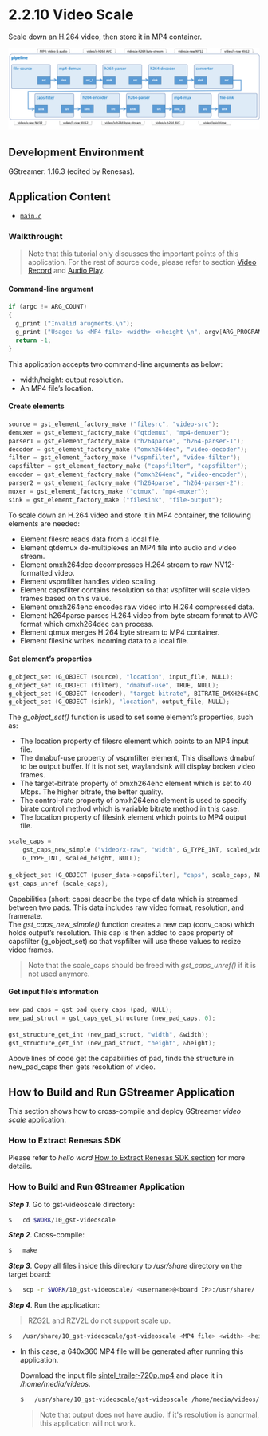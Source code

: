 # 2.2.10	Video Scale

Scale down an H.264 video, then store it in MP4 container.

![Figure video scale pipeline](figure.png)

## Development Environment

GStreamer: 1.16.3 (edited by Renesas).

## Application Content

+ [`main.c`](main.c)

### Walkthrought
>Note that this tutorial only discusses the important points of this application. For the rest of source code, please refer to section [Video Record](/06_gst-videorecord/README.md) and [Audio Play](/01_gst-audioplay/README.md).
#### Command-line argument
```c
if (argc != ARG_COUNT)
{
  g_print ("Invalid arugments.\n");
  g_print ("Usage: %s <MP4 file> <width> <>height \n", argv[ARG_PROGRAM_NAME]);
  return -1;
}
```
This application accepts two command-line arguments as below:
-	 width/height: output resolution.
-	 An MP4 file’s location.

#### Create elements
```c
source = gst_element_factory_make ("filesrc", "video-src");
demuxer = gst_element_factory_make ("qtdemux", "mp4-demuxer");
parser1 = gst_element_factory_make ("h264parse", "h264-parser-1");
decoder = gst_element_factory_make ("omxh264dec", "video-decoder");
filter = gst_element_factory_make ("vspmfilter", "video-filter");
capsfilter = gst_element_factory_make ("capsfilter", "capsfilter");
encoder = gst_element_factory_make ("omxh264enc", "video-encoder");
parser2 = gst_element_factory_make ("h264parse", "h264-parser-2");
muxer = gst_element_factory_make ("qtmux", "mp4-muxer");
sink = gst_element_factory_make ("filesink", "file-output");
```
To scale down an H.264 video and store it in MP4 container, the following elements are needed:
-	 Element filesrc reads data from a local file.
-	 Element qtdemux de-multiplexes an MP4 file into audio and video stream.
-	 Element omxh264dec decompresses H.264 stream to raw NV12-formatted video.
-	 Element vspmfilter handles video scaling.
-	 Element capsfilter contains resolution so that vspfilter will scale video frames based on this value.
-	 Element omxh264enc encodes raw video into H.264 compressed data.
-	 Element h264parse parses H.264 video from byte stream format to AVC format which omxh264dec can process.
-	 Element qtmux merges H.264 byte stream to MP4 container.
-	 Element filesink writes incoming data to a local file.

#### Set element’s properties
```c
g_object_set (G_OBJECT (source), "location", input_file, NULL);
g_object_set (G_OBJECT (filter), "dmabuf-use", TRUE, NULL);
g_object_set (G_OBJECT (encoder), "target-bitrate", BITRATE_OMXH264ENC, "control-rate", 1, NULL;
g_object_set (G_OBJECT (sink), "location", output_file, NULL);
```
The _g_object_set()_ function is used to set some element’s properties, such as:
-	 The location property of filesrc element which points to an MP4 input file.
-	 The dmabuf-use property of vspmfilter element, This disallows dmabuf to be output buffer. If it is not set, waylandsink will display broken video frames.
-	 The target-bitrate property of omxh264enc element which is set to 40 Mbps. The higher bitrate, the better quality.
-	 The control-rate property of omxh264enc element is used to specify birate control method which is variable bitrate method in this case.
-	 The location property of filesink element which points to MP4 output file.
```c
scale_caps =
    gst_caps_new_simple ("video/x-raw", "width", G_TYPE_INT, scaled_width, "height",
    G_TYPE_INT, scaled_height, NULL);

g_object_set (G_OBJECT (puser_data->capsfilter), "caps", scale_caps, NULL);
gst_caps_unref (scale_caps);
```
Capabilities (short: caps) describe the type of data which is streamed between two pads. This data includes raw video format, resolution, and framerate.\
The _gst_caps_new_simple()_ function creates a new cap (conv_caps) which holds output’s resolution. This cap is then added to caps property of capsfilter (g_object_set) so that vspfilter will use these values to resize video frames.

>Note that the scale_caps should be freed with _gst_caps_unref()_ if it is not used anymore.
#### Get input file’s information
```c
new_pad_caps = gst_pad_query_caps (pad, NULL);
new_pad_struct = gst_caps_get_structure (new_pad_caps, 0);

gst_structure_get_int (new_pad_struct, "width", &width);
gst_structure_get_int (new_pad_struct, "height", &height);
```
Above lines of code get the capabilities of pad, finds the structure in new_pad_caps then gets resolution of video.

## How to Build and Run GStreamer Application

This section shows how to cross-compile and deploy GStreamer _video scale_ application.

### How to Extract Renesas SDK
Please refer to _hello word_ [How to Extract Renesas SDK section](/00_gst-helloworld/README.md#how-to-extract-renesas-sdk) for more details.

### How to Build and Run GStreamer Application

***Step 1***.	Go to gst-videoscale directory:
```sh
$   cd $WORK/10_gst-videoscale
```

***Step 2***.	Cross-compile:
```sh
$   make
```
***Step 3***.	Copy all files inside this directory to _/usr/share_ directory on the target board:
```sh
$   scp -r $WORK/10_gst-videoscale/ <username>@<board IP>:/usr/share/
```
***Step 4***.	Run the application:
> RZG2L and RZV2L do not support scale up.
```sh
$   /usr/share/10_gst-videoscale/gst-videoscale <MP4 file> <width> <height>
```
- In this case, a 640x360 MP4 file will be generated after running this application.

  Download the input file [sintel_trailer-720p.mp4](https://download.blender.org/durian/trailer/sintel_trailer-720p.mp4) and place it in _/home/media/videos_.
  ```sh
  $   /usr/share/10_gst-videoscale/gst-videoscale /home/media/videos/sintel_trailer-720p.mp4 640 360
  ```
  >Note that output does not have audio. If it's resolution is abnormal, this application will not work.